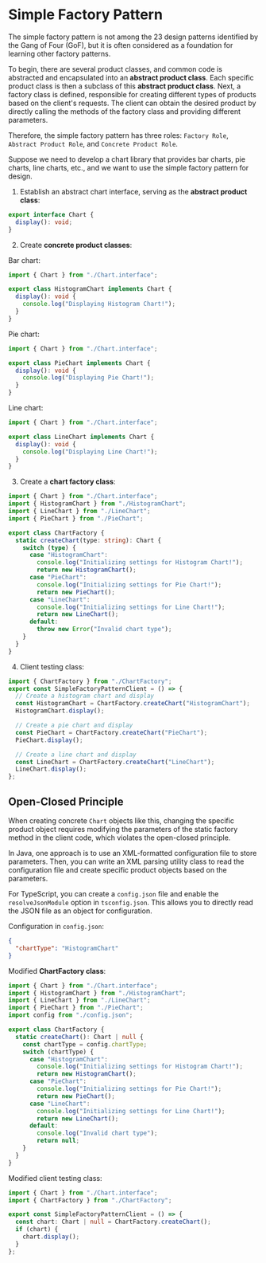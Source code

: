 # Simple Factory Pattern

The simple factory pattern is not among the 23 design patterns identified by the Gang of Four (GoF), but it is often considered as a foundation for learning other factory patterns.

To begin, there are several product classes, and common code is abstracted and encapsulated into an **abstract product class**. Each specific product class is then a subclass of this **abstract product class**. Next, a factory class is defined, responsible for creating different types of products based on the client's requests. The client can obtain the desired product by directly calling the methods of the factory class and providing different parameters.

Therefore, the simple factory pattern has three roles: `Factory Role`, `Abstract Product Role`, and `Concrete Product Role`.

Suppose we need to develop a chart library that provides bar charts, pie charts, line charts, etc., and we want to use the simple factory pattern for design.

1. Establish an abstract chart interface, serving as the **abstract product class**:

```ts
export interface Chart {
  display(): void;
}
```

2. Create **concrete product classes**:

Bar chart:

```ts
import { Chart } from "./Chart.interface";

export class HistogramChart implements Chart {
  display(): void {
    console.log("Displaying Histogram Chart!");
  }
}
```

Pie chart:

```ts
import { Chart } from "./Chart.interface";

export class PieChart implements Chart {
  display(): void {
    console.log("Displaying Pie Chart!");
  }
}
```

Line chart:

```ts
import { Chart } from "./Chart.interface";

export class LineChart implements Chart {
  display(): void {
    console.log("Displaying Line Chart!");
  }
}
```

3. Create a **chart factory class**:

```ts
import { Chart } from "./Chart.interface";
import { HistogramChart } from "./HistogramChart";
import { LineChart } from "./LineChart";
import { PieChart } from "./PieChart";

export class ChartFactory {
  static createChart(type: string): Chart {
    switch (type) {
      case "HistogramChart":
        console.log("Initializing settings for Histogram Chart!");
        return new HistogramChart();
      case "PieChart":
        console.log("Initializing settings for Pie Chart!");
        return new PieChart();
      case "LineChart":
        console.log("Initializing settings for Line Chart!");
        return new LineChart();
      default:
        throw new Error("Invalid chart type");
    }
  }
}
```

4. Client testing class:

```ts
import { ChartFactory } from "./ChartFactory";
export const SimpleFactoryPatternClient = () => {
  // Create a histogram chart and display
  const HistogramChart = ChartFactory.createChart("HistogramChart");
  HistogramChart.display();

  // Create a pie chart and display
  const PieChart = ChartFactory.createChart("PieChart");
  PieChart.display();

  // Create a line chart and display
  const LineChart = ChartFactory.createChart("LineChart");
  LineChart.display();
};
```

## Open-Closed Principle

When creating concrete `Chart` objects like this, changing the specific product object requires modifying the parameters of the static factory method in the client code, which violates the open-closed principle.

In Java, one approach is to use an XML-formatted configuration file to store parameters. Then, you can write an XML parsing utility class to read the configuration file and create specific product objects based on the parameters.

For TypeScript, you can create a `config.json` file and enable the `resolveJsonModule` option in `tsconfig.json`. This allows you to directly read the JSON file as an object for configuration.

Configuration in `config.json`:

```json
{
  "chartType": "HistogramChart"
}
```

Modified **ChartFactory class**:

```ts
import { Chart } from "./Chart.interface";
import { HistogramChart } from "./HistogramChart";
import { LineChart } from "./LineChart";
import { PieChart } from "./PieChart";
import config from "./config.json";

export class ChartFactory {
  static createChart(): Chart | null {
    const chartType = config.chartType;
    switch (chartType) {
      case "HistogramChart":
        console.log("Initializing settings for Histogram Chart!");
        return new HistogramChart();
      case "PieChart":
        console.log("Initializing settings for Pie Chart!");
        return new PieChart();
      case "LineChart":
        console.log("Initializing settings for Line Chart!");
        return new LineChart();
      default:
        console.log("Invalid chart type");
        return null;
    }
  }
}
```

Modified client testing class:

```ts
import { Chart } from "./Chart.interface";
import { ChartFactory } from "./ChartFactory";

export const SimpleFactoryPatternClient = () => {
  const chart: Chart | null = ChartFactory.createChart();
  if (chart) {
    chart.display();
  }
};
```
